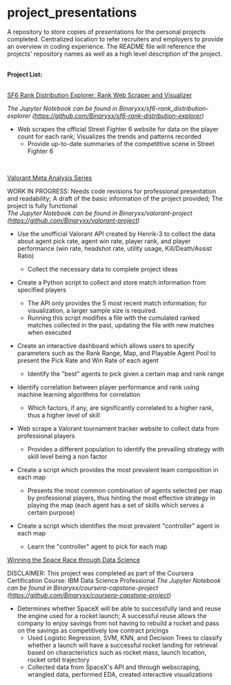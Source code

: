# project_presentations  
A repository to store copies of presentations for the personal projects completed. Centralized location to refer recruiters and employers to provide an overview in coding experience. The README file will reference the projects' repository names as well as a high level description of the project.  
<br>
  
**Project List:**  
<br>
  
<ins>SF6 Rank Distribution Explorer: Rank Web Scraper and Visualizer  

*The Jupyter Notebook can be found in Binaryxx/sf6-rank_distribution-explorer (https://github.com/Binaryxx/sf6-rank-distribution-explorer)*  
- Web scrapes the official Street Fighter 6 website for data on the player count for each rank; Visualizes the trends and patterns recorded  
  * Provide up-to-date summaries of the competittive scene in Street Fighter 6  
<br>
    
<ins>Valorant Meta Analysis Series  

WORK IN PROGRESS: Needs code revisions for professional presentation and readability; A draft of the basic information of the project provided; The project is fully functional    
*The Jupyter Notebook can be found in Binaryxx/valorant-project (https://github.com/Binaryxx/valorant-project)*  
- Use the unofficial Valorant API created by Henrik-3 to collect the data about agent pick rate, agent win rate, player rank, and player performance (win rate, headshot rate, utility usage, Kill/Death/Assist Ratio)   
  * Collect the necessary data to complete project ideas  
- Create a Python script to collect and store match information from specified players  
  * The API only provides the 5 most recent match information; for visualization, a larger sample size is required.  
  * Running this script modifies a file with the cumulated ranked matches collected in the past, updating the file with new matches when executed  
- Create an interactive dashboard which allows users to specify parameters such as the Rank Range, Map, and Playable Agent Pool to present the Pick Rate and Win Rate of each agent  
  * Identify the "best" agents to pick given a certain map and rank range  
- Identify correlation between player performance and rank using machine learning algorithms for correlation    
  * Which factors, if any, are significantly correlated to a higher rank, thus a higher level of skill
  
- Web scrape a Valorant tournament tracker website to collect data from professional players  
  * Provides a different population to identify the prevailing strategy with skill level being a non factor  
- Create a script which provides the most prevalent team composition in each map  
  * Presents the most common combination of agents selected per map by professional players, thus hinting the most effective strategy in playing the map (each agent has a set of skills which serves a certain purpose)  
- Create a script which identifies the most prevalent "controller" agent in each map  
  * Learn the "controller" agent to pick for each map

<ins>Winning the Space Race through Data Science  
  
DISCLAIMER: This project was completed as part of the Coursera Certification Course: IBM Data Science Professional
*The Jupyter Notebook can be found in Binaryxx/coursera-capstone-project (https://github.com/Binaryxx/coursera-capstone-project)*  
- Determines whether SpaceX will be able to successfully land and reuse the engine used for a rocket launch; A successful reuse allows the company to enjoy savings from not having to rebuild a rocket and pass on the savings as competitively low contract pricings
  * Used Logistic Regression, SVM, KNN, and Decision Trees to classify whether a launch will have a successful rocket landing for retrieval based on characteristics such as rocket mass, launch location, rocket orbit trajectory
  * Collected data from SpaceX's API and through webscraping, wrangled data, performed EDA, created interactive visualizations
